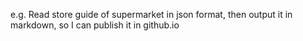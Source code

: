 e.g. Read store guide of supermarket in json format, then output it in markdown, so I can publish it in github.io

